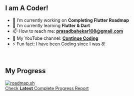 ## I am A Coder!

- 🔭 I’m currently working on **Completing Flutter Roadmap**
- 🌱 I’m currently learning **Flutter & Dart**
- 📫 How to reach me: **prasadbahekar108@gmail.com**
- 🎥 My YouTube channel: [**Continue Coding**](https://youtube.com/@continuecoding)
- ⚡ Fun fact: I have been Coding since I was 8!  

 &nbsp;

## My Progress
[![roadmap.sh](https://roadmap.sh/card/tall/67a8b2f8f86334348206031d?variant=dark)](https://roadmap.sh)  
[Check **Latest** Complete Progress Report](https://roadmap.sh/u/prasadb)

